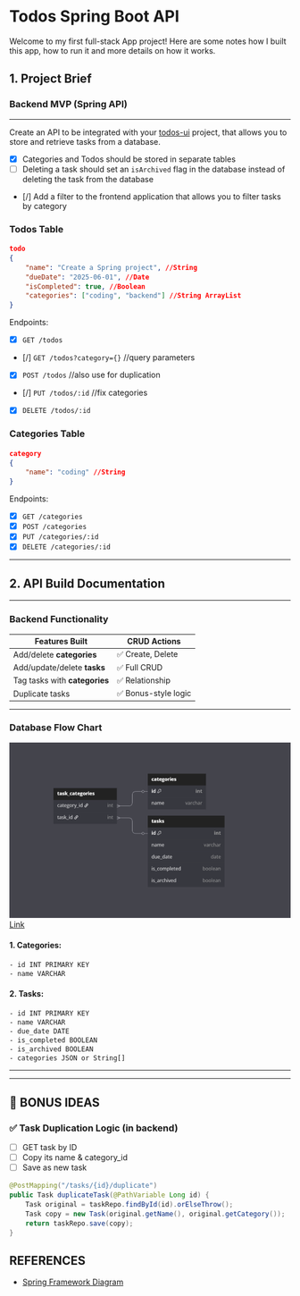 # Todos Spring Boot API

Welcome to my first full-stack App project! Here are some notes how I built this app, how to run it and more details on how it works.

## 1. Project Brief

### Backend MVP (Spring API)

---

Create an API to be integrated with your [todos-ui](frontend/README.md) project, that allows you to store and retrieve tasks from a database.

- [x] Categories and Todos should be stored in separate tables
- [ ] Deleting a task should set an `isArchived` flag in the database instead of deleting the task from the database
- [/] Add a filter to the frontend application that allows you to filter tasks by category

### Todos Table

```json
todo
{
    "name": "Create a Spring project", //String
    "dueDate": "2025-06-01", //Date
    "isCompleted": true, //Boolean
    "categories": ["coding", "backend"] //String ArrayList
}
```

Endpoints:

- [x] `GET /todos`
- [/] `GET /todos?category={}` //query parameters
- [x] `POST /todos` //also use for duplication
- [/] `PUT /todos/:id` //fix categories
- [x] `DELETE /todos/:id`

### Categories Table

```json
category
{
    "name": "coding" //String
}
```

Endpoints:

- [x] `GET /categories`
- [x] `POST /categories`
- [x] `PUT /categories/:id`
- [x] `DELETE /categories/:id`

---

## 2. API Build Documentation

---

### Backend Functionality

| Features Built                | CRUD Actions         |
| ----------------------------- | -------------------- |
| Add/delete **categories**     | ✅ Create, Delete    |
| Add/update/delete **tasks**   | ✅ Full CRUD         |
| Tag tasks with **categories** | ✅ Relationship      |
| Duplicate tasks               | ✅ Bonus-style logic |

---

### Database Flow Chart

![Database Flow Diagram](assets/DB_Diagram.png)
[Link](https://dbdiagram.io/d/To-do-App-684ae6371dff20a534caf9d8)

#### 1. Categories:

```
- id INT PRIMARY KEY
- name VARCHAR
```

#### 2. Tasks:

```
- id INT PRIMARY KEY
- name VARCHAR
- due_date DATE
- is_completed BOOLEAN
- is_archived BOOLEAN
- categories JSON or String[]
```

---

---

## 🧠 BONUS IDEAS

### ✅ Task Duplication Logic (in backend)

- [ ] GET task by ID
- [ ] Copy its name & category_id
- [ ] Save as new task

```java
@PostMapping("/tasks/{id}/duplicate")
public Task duplicateTask(@PathVariable Long id) {
    Task original = taskRepo.findById(id).orElseThrow();
    Task copy = new Task(original.getName(), original.getCategory());
    return taskRepo.save(copy);
}
```

## REFERENCES

- [Spring Framework Diagram](assets/spring_framework.png)
